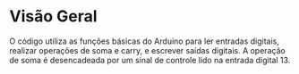# Visão Geral

O código utiliza as funções básicas do Arduino para ler entradas digitais, realizar operações de soma e carry, e escrever saídas digitais. A operação de soma é desencadeada por um sinal de controle lido na entrada digital 13.
